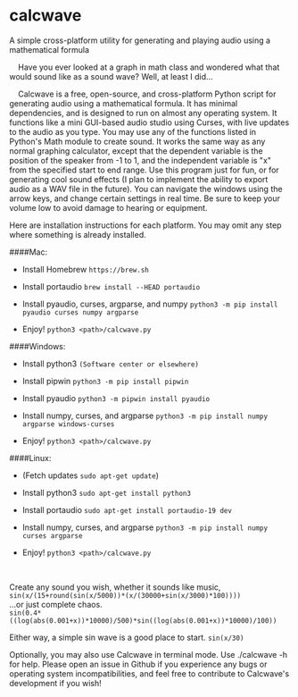 # calcwave
A simple cross-platform utility for generating and playing audio using a mathematical formula
<br>


&nbsp;&nbsp;&nbsp;&nbsp;Have you ever looked at a graph in math class and wondered what that would sound like as a sound wave? Well, at least I did... 

&nbsp;&nbsp;&nbsp;&nbsp;Calcwave is a free, open-source, and cross-platform Python script for generating audio using a mathematical formula. It has minimal dependencies, and is designed to run on almost any operating system. It functions like a mini GUI-based audio studio using Curses, with live updates to the audio as you type. You may use any of the functions listed in Python's Math module to create sound. It works the same way as any normal graphing calculator, except that the dependent variable is the position of the speaker from -1 to 1, and the independent variable is "x" from the specified start to end range. Use this program just for fun, or for generating cool sound effects (I plan to implement the ability to export audio as a WAV file in the future). You can navigate the windows using the arrow keys, and change certain settings in real time. Be sure to keep your volume low to avoid damage to hearing or equipment.

Here are installation instructions for each platform.
You may omit any step where something is already installed.

####Mac:

* Install Homebrew ```https://brew.sh```

* Install portaudio ```brew install --HEAD portaudio```

* Install pyaudio, curses, argparse, and numpy ```python3 -m pip install pyaudio curses numpy argparse```

* Enjoy! ```python3 <path>/calcwave.py```

####Windows:
* Install python3 ```(Software center or elsewhere)```

* Install pipwin ```python3 -m pip install pipwin```

* Install pyaudio ```python3 -m pipwin install pyaudio```

* Install numpy, curses, and argparse ```python3 -m pip install numpy argparse windows-curses```

* Enjoy! ```python3 <path>/calcwave.py```

####Linux:
* (Fetch updates ```sudo apt-get update```)

* Install python3 ```sudo apt-get install python3```

* Install portaudio ```sudo apt-get install portaudio-19 dev```

* Install numpy, curses, and argparse ```python3 -m pip install numpy curses argparse```

* Enjoy! ```python3 <path>/calcwave.py```
<br>


Create any sound you wish, whether it sounds like music,  
```sin(x/(15+round(sin(x/5000))*(x/(30000+sin(x/3000)*100))))```  
...or just complete chaos.  
```sin(0.4*((log(abs(0.001+x))*10000)/500)*sin((log(abs(0.001+x))*10000)/100))```  

Either way, a simple sin wave is a good place to start.
```sin(x/30)```


Optionally, you may also use Calcwave in terminal mode. Use ./calcwave -h for help. Please open an issue in Github if you experience any bugs or operating system incompatibilities, and feel free to contribute to Calcwave's development if you wish!
